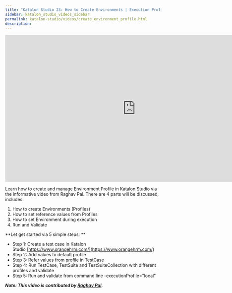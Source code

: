 ```yaml
---
title: "Katalon Studio 23: How to Create Environments | Execution Profiles"
sidebar: katalon_studio_videos_sidebar
permalink: katalon-studio/videos/create_environment_profile.html
description: 
---
```

<iframe width="840" height="473" src="https://www.youtube.com/embed/fPuaDNKjNYQ?feature=oembed" frameborder="0" allow="autoplay; encrypted-media" allowfullscreen="">&nbsp;</iframe>

Learn how to create and manage Environment Profile in Katalon Studio via the informative video from Raghav Pal. There are 4 parts will be discussed, includes:

1.  How to create Environments (Profiles)
2.  How to set reference values from Profiles
3.  How to set Environment during execution
4.  Run and Validate

**Let get started via 5 simple steps: **

*   Step 1: Create a test case in Katalon Studio [https://www.orangehrm.com/](https://www.orangehrm.com/)
*   Step 2: Add values to default profile
*   Step 3: Refer values from profile in TestCase
*   Step 4: Run TestCase, TestSuite and TestSuiteCollection with different profiles and validate
*   Step 5: Run and validate from command line -executionProfile="local"

_**Note: This video is contributed by [Raghav Pal](https://www.youtube.com/channel/UCTt7pyY-o0eltq14glaG5dg).**_